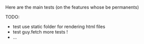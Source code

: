 Here are the main tests
(on the features whose be permanents)

TODO:

 - test use static folder for rendering html files
 - test guy.fetch more tests !
 - ...
